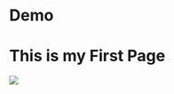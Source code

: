 # Demo
<h1>This is my First Page</h1>
<img src="https://tse1.mm.bing.net/th?id=OIP.zMlYQNAHeLSTgfgoSxaeHQHaEK&pid=Api&P=0&h=180">
